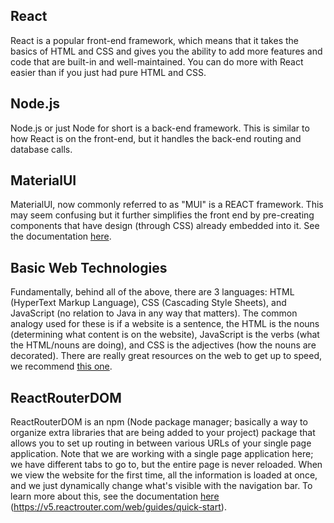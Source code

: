 ## React

React is a popular front-end framework, which means that it takes the basics of HTML and CSS and gives you the ability to add more features and code that are built-in and well-maintained. You can do more with React easier than if you just had pure HTML and CSS.

## Node.js

Node.js or just Node for short is a back-end framework. This is similar to how React is on the front-end, but it handles the back-end routing and database calls.

## MaterialUI

MaterialUI, now commonly referred to as "MUI" is a REACT framework. This may seem confusing but it further simplifies the front end by pre-creating components that have design (through CSS) already embedded into it. See the documentation [here](https://mui.com/getting-started/usage/).

## Basic Web Technologies

Fundamentally, behind all of the above, there are 3 languages: HTML (HyperText Markup Language), CSS (Cascading Style Sheets), and JavaScript (no relation to Java in any way that matters). The common analogy used for these is if a website is a sentence, the HTML is the nouns (determining what content is on the website), JavaScript is the verbs (what the HTML/nouns are doing), and CSS is the adjectives (how the nouns are decorated). There are really great resources on the web to get up to speed, we recommend [this one](https://www.codecademy.com/catalog/language/html-css).

## ReactRouterDOM

ReactRouterDOM is an npm (Node package manager; basically a way to organize extra libraries that are being added to your project) package that allows you to set up routing in between various URLs of your single page application. Note that we are working with a single page application here; we have different tabs to go to, but the entire page is never reloaded. When we view the website for the first time, all the information is loaded at once, and we just dynamically change what's visible with the navigation bar. To learn more about this, see the documentation [here](https://v5.reactrouter.com/web/guides/quick-start) (https://v5.reactrouter.com/web/guides/quick-start).
